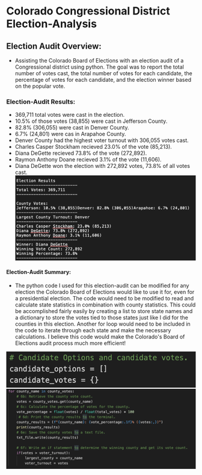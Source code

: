 # Colorado Congressional District Election-Analysis
## Election Audit Overview:
* Assisting the Colorado Board of Elections with an election audit of a Congressional district using python. The goal was to report the total number of votes cast, the total number of votes for each candidate, the percentage of votes for each candidate, and the election winner based on the popular vote.
### Election-Audit Results:
* 369,711 total votes were cast in the election.
* 10.5% of those votes (38,855) were cast in Jefferson County.
* 82.8% (306,055) were cast in Denver County.
* 6.7% (24,801) were cas in Arapahoe County.
* Denver County had the highest voter turnout with 306,055 votes cast.
* Charles Casper Stockham recieved 23.0% of the vote (85,213).
* Diana DeGette recieved 73.8% of the vote (272,892).
* Raymon Anthony Doane recieved 3.1% of the vote (11,606).
* Diana DeGette won the election with 272,892 votes, 73.8% of all votes cast.
![Election_Results](https://github.com/copo6953/Election-Analysis/blob/main/Images/Election_Results.png)
#### Election-Audit Summary:
* The python code I used for this election-audit can be modified for any election the Colorado Board of Elections would like to use it for, even for a presidential election. The code would need to be modified to read and calculate state statistics in combination with county statistics. This could be accomplished fairly easily by creating a list to store state names and a dictionary to store the votes tied to those states just like I did for the counties in this election. Another for loop would need to be included in the code to iterate through each state and make the necessary calculations. I believe this code would make the Colorado's Board of Elections audit process much more efficient!

![County_List](https://github.com/copo6953/Election-Analysis/blob/main/Images/County_List.png)
![County_Loop](https://github.com/copo6953/Election-Analysis/blob/main/Images/County_Loop.png)
